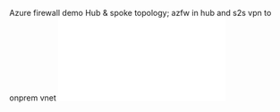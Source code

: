 Azure firewall demo
Hub & spoke topology; azfw in hub and s2s vpn to onprem vnet
![Topology](/azfwdemo.xps)
